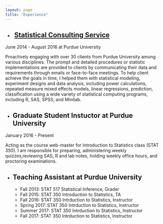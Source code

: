 ```yaml
---
layout: page
title: "Experience"
---
```




* ##  [Statistical Consulting Service](http://www.stat.purdue.edu/scs/index.html)   
June 2014 - August 2016 at Purdue University   
    
  Proactively engaging with over 30 clients from Purdue University among various disciplines.
The prompt and detailed procedures or statistic implementations are provided to clients by
communicating their data and requirements through emails or face-to-face meetings. To help client
achieve the goals in time, I helped them with statistical modeling, experiment designs and data
analysis, including power calculations, repeated measure mixed effects models, linear regressions,
prediction, classification using a wide variety of statistical computing programs, including R, SAS,
SPSS, and Minitab.

* ## Graduate Student Instuctor at Purdue University  
January 2016 - Present  
  
  Acting as the course web-master for Introduction to Statistics class (STAT 350). I am responsible for preparing, administering weekly quizzes,reviewing SAS, R and lab notes, holding weekly office hours, and proctoring examinations.


* ## Teaching Assistant at Purdue University  
	* Fall 2013: STAT 517 Statistical Inference, Grader
	* Fall 2015: STAT 350 Introduction to Statistics, TA 
	* Fall 2016: STAT 350 Intrduction to Statistics, Instructor
	* Spring 2017: STAT 350 Intrduction to Statistics, Instructor
	* Summer 2017: STAT 350 Intrduction to Statistics, Instructor
	* Fall 2017: STAT 350 Intrduction to Statistics, Instructor
